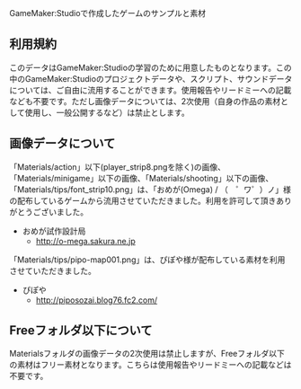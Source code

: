 GameMaker:Studioで作成したゲームのサンプルと素材

## 利用規約

このデータはGameMaker:Studioの学習のために用意したものとなります。この中のGameMaker:Studioのプロジェクトデータや、スクリプト、サウンドデータについては、ご自由に流用することができます。使用報告やリードミーへの記載なども不要です。ただし画像データについては、2次使用（自身の作品の素材として使用し、一般公開するなど）は禁止とします。


## 画像データについて
「Materials/action」以下(player_strip8.pngを除く)の画像、「Materials/minigame」以下の画像、「Materials/shooting」以下の画像、「Materials/tips/font_strip10.png」は、「おめが(Omega) / （　゜ワ゜）ノ」様の配布しているゲームから流用させていただきました。利用を許可して頂きありがとうございました。

* おめが試作設計局
  * http://o-mega.sakura.ne.jp

「Materials/tips/pipo-map001.png」は、ぴぽや様が配布している素材を利用させていただきました。

* ぴぽや
  * http://piposozai.blog76.fc2.com/

## Freeフォルダ以下について
Materialsフォルダの画像データの2次使用は禁止しますが、Freeフォルダ以下の素材はフリー素材となります。こちらは使用報告やリードミーへの記載などは不要です。
